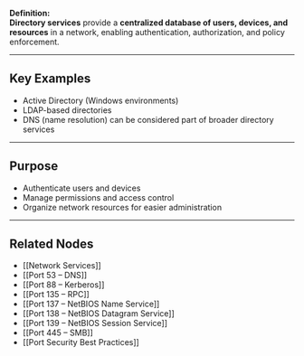 **Definition:**  
**Directory services** provide a **centralized database of users, devices, and resources** in a network, enabling authentication, authorization, and policy enforcement.

---

## **Key Examples**
- Active Directory (Windows environments)  
- LDAP-based directories  
- DNS (name resolution) can be considered part of broader directory services  

---

## **Purpose**
- Authenticate users and devices  
- Manage permissions and access control  
- Organize network resources for easier administration  

---

## **Related Nodes**
- [[Network Services]]  
- [[Port 53 – DNS]]  
- [[Port 88 – Kerberos]]  
- [[Port 135 – RPC]]  
- [[Port 137 – NetBIOS Name Service]]  
- [[Port 138 – NetBIOS Datagram Service]]  
- [[Port 139 – NetBIOS Session Service]]  
- [[Port 445 – SMB]]  
- [[Port Security Best Practices]]  
